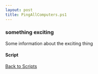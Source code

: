 ```yaml
---
layout: post
title: PingAllComputers.ps1
---
```


### something exciting

Some information about the exciting thing

#### Script

<script src="https://gist-it.appspot.com/github.com/BanterBoy/scripts-blog/blob/master/PowerShell/scripts/ping/PingAllComputers.ps1" crossorigin="anonymous"></script>

<a href="/menu/_pages/scripts.html">Back to Scripts</a>
